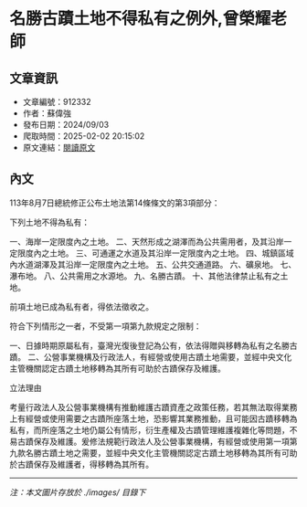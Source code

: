 # 名勝古蹟土地不得私有之例外,曾榮耀老師

## 文章資訊
- 文章編號：912332
- 作者：蘇偉強
- 發布日期：2024/09/03
- 爬取時間：2025-02-02 20:15:02
- 原文連結：[閱讀原文](https://real-estate.get.com.tw/Columns/detail.aspx?no=912332)

## 內文
113年8月7日總統修正公布土地法第14條條文的第3項部分：

下列土地不得為私有：

一、海岸一定限度內之土地。 二、天然形成之湖澤而為公共需用者，及其沿岸一定限度內之土地。 三、可通運之水道及其沿岸一定限度內之土地。 四、城鎮區域內水道湖澤及其沿岸一定限度內之土地。 五、公共交通道路。 六、礦泉地。 七、瀑布地。 八、公共需用之水源地。 九、名勝古蹟。 十、其他法律禁止私有之土地。

前項土地已成為私有者，得依法徵收之。

符合下列情形之一者，不受第一項第九款規定之限制：

一、日據時期原屬私有，臺灣光復後登記為公有，依法得贈與移轉為私有之名勝古蹟。 二、公營事業機構及行政法人，有經營或使用古蹟土地需要，並經中央文化主管機關認定古蹟土地移轉為其所有可助於古蹟保存及維護。

立法理由

考量行政法人及公營事業機構有推動維護古蹟資產之政策任務，若其無法取得業務上有經營或使用需要之古蹟所座落土地，恐影響其業務推動，且可能因古蹟移轉為私有，而所座落之土地仍屬公有情形，衍生產權及古蹟管理維護複雜化等問題，不易古蹟保存及維護。爰修法規範行政法人及公營事業機構，有經營或使用第一項第九款名勝古蹟土地之需要，並經中央文化主管機關認定古蹟土地移轉為其所有可助於古蹟保存及維護者，得移轉為其所有。

---
*注：本文圖片存放於 ./images/ 目錄下*
